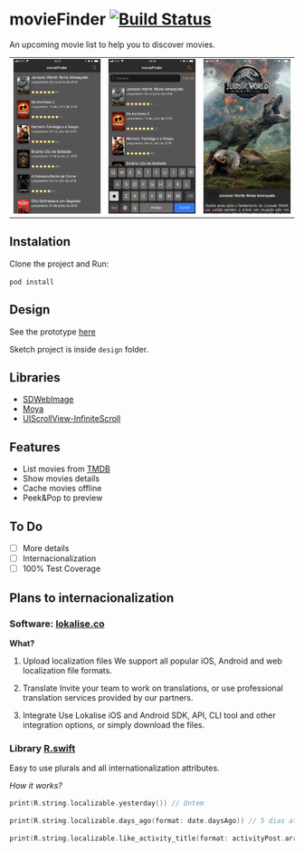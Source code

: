 # movieFinder [![Build Status](https://app.bitrise.io/app/347fd33967e0c840/status.svg?token=RAsopG6SVtKzwiMbrIHk9g&branch=develop)](https://app.bitrise.io/app/347fd33967e0c840)

An upcoming movie list to help you to discover movies.

|   |   |   |
|---|---|---|
|![](screenshots/img1.jpg)|![](screenshots/img2.jpg)|![](screenshots/img3.jpg)|


## Instalation

Clone the project and Run:

`pod install`

## Design

See the prototype [here](https://bit.ly/2KILXyn)

Sketch project is inside `design` folder.


## Libraries

- [SDWebImage](https://github.com/rs/SDWebImage)
- [Moya](https://github.com/Moya/Moya)
- [UIScrollView-InfiniteScroll](https://github.com/pronebird/UIScrollView-InfiniteScroll)

## Features

- List movies from [TMDB](http://themoviedb.org/)
- Show movies details
- Cache movies offline
- Peek&Pop to preview

## To Do

- [ ] More details
- [ ] Internacionalization
- [ ] 100% Test Coverage 

## Plans to internacionalization

### Software: [lokalise.co](https://lokalise.co)

**What?**

1. Upload localization files
We support all popular iOS, Android and web localization file formats.

2. Translate
Invite your team to work on translations, or use professional translation services provided by our partners.

3. Integrate
Use Lokalise iOS and Android SDK, API, CLI tool and other integration options, or simply download the files.

### Library [R.swift](https://github.com/mac-cain13/R.swift)

Easy to use plurals and all internationalization attributes.

*How it works?*


````swift
print(R.string.localizable.yesterday()) // Ontem
````



````swift
print(R.string.localizable.days_ago(format: date.daysAgo)) // 5 dias atrás
````

````swift
print(R.string.localizable.like_activity_title(format: activityPost.arrayLikes.count)) // Curtida / Curtidas
````

